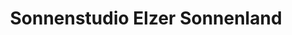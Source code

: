 ---
title: "Sonnenstudio Elzer Sonnenland"
url: /elz/sonnenstudio-elzer-sonnenland/
shop: Kosmetik
---